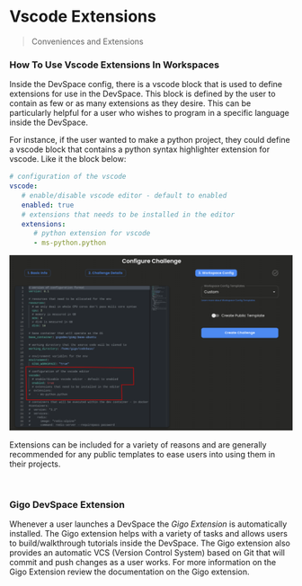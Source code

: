 # Vscode Extensions
>Conveniences and Extensions


### **How To Use Vscode Extensions In Workspaces**

Inside the DevSpace config, there is a vscode block that is used to define extensions for use in the DevSpace. This block is defined by the user to contain as few or as many extensions as they desire. This can be particularly helpful for a user who wishes to program in a specific language inside the DevSpace.

For instance, if the user wanted to make a python project, they could define a vscode block that contains a python syntax highlighter extension for vscode. Like it the block below:
```yaml
# configuration of the vscode
vscode:
   # enable/disable vscode editor - default to enabled
   enabled: true
   # extensions that needs to be installed in the editor
   extensions:
      # python extension for vscode
      - ms-python.python
```

![workspace_config_vscode_extension.png.svg](https://raw.githubusercontent.com/Gage-Technologies/gigo-documentation/master/workspace/vscode_extensions/workspace_config_vscode_extension.png.svg)

Extensions can be included for a variety of reasons and are generally recommended for any public templates to ease users into using them in their projects.

</br>

### **Gigo DevSpace Extension**

Whenever a user launches a DevSpace the *Gigo Extension* is automatically installed. The Gigo extension helps with a variety of tasks and allows users to build/walkthrough tutorials inside the DevSpace. The Gigo extension also provides an automatic VCS (Version Control System) based on Git that will commit and push changes as a user works. For more information on the Gigo Extension review the documentation on the Gigo extension.


